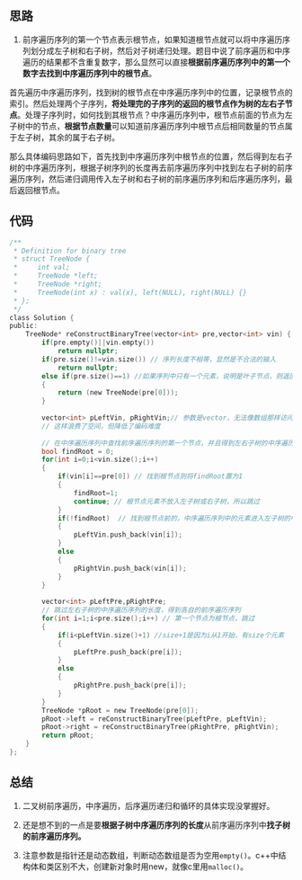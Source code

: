 ## 思路

1) 前序遍历序列的第一个节点表示根节点，如果知道根节点就可以将中序遍历序列划分成左子树和右子树，然后对子树递归处理。题目中说了前序遍历和中序遍历的结果都不含重复数字，那么显然可以直接**根据前序遍历序列中的第一个数字去找到中序遍历序列中的根节点**。

首先遍历中序遍历序列，找到树的根节点在中序遍历序列中的位置，记录根节点的索引。然后处理两个子序列，**将处理完的子序列的返回的根节点作为树的左右子节点**。处理子序列时，如何找到其根节点？中序遍历序列中，根节点前面的节点为左子树中的节点，**根据节点数量**可以知道前序遍历序列中根节点后相同数量的节点属于左子树，其余的属于右子树。

那么具体编码思路如下，首先找到中序遍历序列中根节点的位置，然后得到左右子树的中序遍历序列，根据子树序列的长度再去前序遍历序列中找到左右子树的前序遍历序列，然后递归调用传入左子树和右子树的前序遍历序列和后序遍历序列，最后返回根节点。



## 代码

```c
/**
 * Definition for binary tree
 * struct TreeNode {
 *     int val;
 *     TreeNode *left;
 *     TreeNode *right;
 *     TreeNode(int x) : val(x), left(NULL), right(NULL) {}
 * };
 */
class Solution {
public:
    TreeNode* reConstructBinaryTree(vector<int> pre,vector<int> vin) {
        if(pre.empty()||vin.empty())
            return nullptr;
        if(pre.size()!=vin.size()) // 序列长度不相等，显然是不合法的输入
            return nullptr;
        else if(pre.size()==1) //如果序列中只有一个元素，说明是叶子节点，则返回该节点
        {
            return (new TreeNode(pre[0]));
        }
        
        vector<int> pLeftVin, pRightVin;// 参数是vector，无法像数组那样访问，只能开两个个vector用来保存左子树序列和右子树序列。
        // 这样浪费了空间，但降低了编码难度
        
        // 在中序遍历序列中查找前序遍历序列的第一个节点，并且得到左右子树的中序遍历序列
        bool findRoot = 0;
        for(int i=0;i<vin.size();i++)
        {
            if(vin[i]==pre[0]) // 找到根节点则将findRoot置为1
            {
                findRoot=1;
                continue; // 根节点元素不放入左子树或右子树，所以跳过
            }  
            if(!findRoot)  // 找到根节点前的，中序遍历序列中的元素进入左子树的中序遍历序列
            {
                pLeftVin.push_back(vin[i]); 
            }
            else
            {
                pRightVin.push_back(vin[i]);
            }
        }
        
        vector<int> pLeftPre,pRightPre;
        // 跳过左右子树的中序遍历序列的长度，得到各自的前序遍历序列
        for(int i=1;i<pre.size();i++) // 第一个节点为根节点，跳过
        {
            if(i<pLeftVin.size()+1) //size+1是因为i从1开始，有size个元素
            {
                pLeftPre.push_back(pre[i]);
            }
            else
            {
                pRightPre.push_back(pre[i]);
            }
        }
        TreeNode *pRoot = new TreeNode(pre[0]);
        pRoot->left = reConstructBinaryTree(pLeftPre, pLeftVin);
        pRoot->right = reConstructBinaryTree(pRightPre, pRightVin);
        return pRoot;
    }
};
```



## 总结

1) 二叉树前序遍历，中序遍历，后序遍历递归和循环的具体实现没掌握好。

2) 还是想不到的一点是要**根据子树中序遍历序列的长度**从前序遍历序列中**找子树的前序遍历序列。**

3) 注意参数是指针还是动态数组，判断动态数组是否为空用`empty()`。c++中结构体和类区别不大，创建新对象时用new，就像c里用`malloc()`。